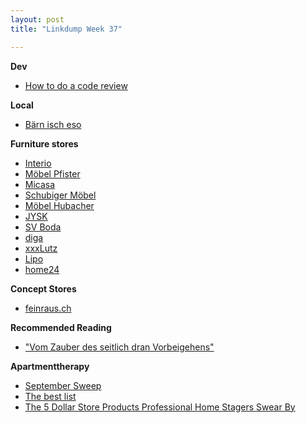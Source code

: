 ```yaml
---
layout: post
title: "Linkdump Week 37"

---
```



**Dev**
- [How to do a code review](https://google.github.io/eng-practices/review/reviewer/)

**Local**
- [Bärn isch eso](https://www.baernischeso.ch/)

**Furniture stores**
- [Interio](https://www.interio.ch)
- [Möbel Pfister](https://www.pfister.ch/)
- [Micasa](https://www.micasa.ch/de)
- [Schubiger Möbel](https://www.schubiger.ch/)
- [Möbel Hubacher](https://www.moebel-hubacher.ch/)
- [JYSK](https://www.jysk.ch/)
- [SV Boda](https://www.svoboda.ch/)
- [diga](https://www.diga.ch/)
- [xxxLutz](https://www.xxxlutz.ch/)
- [Lipo](https://www.lipo.ch)
- [home24](https://www.home24.ch/)

**Concept Stores**
- [feinraus.ch](https://feinraus.ch)

**Recommended Reading**
- ["Vom Zauber des seitlich dran Vorbeigehens"](https://www.rowohlt.de/fm/131/Goldt_Vom_Zauber_des_seitlich_dran_Vorbeigehens.pdf)

**Apartmenttherapy**
- [September Sweep](https://www.apartmenttherapy.com/collection/september-sweep)
- [The best list](https://www.apartmenttherapy.com/collection/the-best-list)
- [The 5 Dollar Store Products Professional Home Stagers Swear By](https://www.apartmenttherapy.com/home-staging-products-dollar-tree-36626645)

